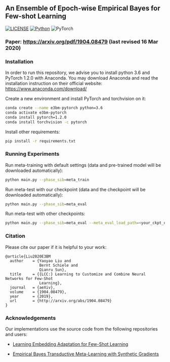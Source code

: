 ## An Ensemble of Epoch-wise Empirical Bayes for Few-shot Learning

[![LICENSE](https://img.shields.io/github/license/yaoyao-liu/E3BM)](https://github.com/yaoyao-liu/E3BM/blob/master/LICENSE)
[![Python](https://img.shields.io/badge/python-3.6-blue.svg)](https://www.python.org/)
![PyTorch](https://img.shields.io/badge/pytorch-1.2.0-%237732a8)

### Paper: <https://arxiv.org/pdf/1904.08479> (last revised 16 Mar 2020)


### Installation

In order to run this repository, we advise you to install python 3.6 and PyTorch 1.2.0 with Anaconda.
You may download Anaconda and read the installation instruction on their official website:
<https://www.anaconda.com/download/>

Create a new environment and install PyTorch and torchvision on it:
```bash
conda create --name e3bm-pytorch python=3.6
conda activate e3bm-pytorch
conda install pytorch=1.2.0 
conda install torchvision -c pytorch
```

Install other requirements:
```bash
pip install -r requirements.txt
```

### Running Experiments

Run meta-training with default settings (data and pre-trained model will be downloaded automatically):
```bash
python main.py --phase_sib=meta_train
```

Run meta-test with our checkpoint (data and the checkpoint will be downloaded automatically):
```bash
python main.py --phase_sib=meta_eval
```

Run meta-test with other checkpoints:
```bash
python main.py --phase_sib=meta_eval --meta_eval_load_path=<your_ckpt_dir>
```

### Citation

Please cite our paper if it is helpful to your work:

```
@article{Liu2020E3BM
  author    = {Yaoyao Liu and
               Bernt Schiele and
               Qianru Sun},
  title     = {{LCC:} Learning to Customize and Combine Neural Networks for Few-Shot
               Learning},
  journal   = {aeXiv},
  volume    = {1904.08479},
  year      = {2019},
  url       = {http://arxiv.org/abs/1904.08479}
}
```

### Acknowledgements

Our implementations use the source code from the following repositories and users:

* [Learning Embedding Adaptation for Few-Shot Learning](https://github.com/Sha-Lab/FEAT)

* [Empirical Bayes Transductive Meta-Learning with Synthetic Gradients](https://github.com/hushell/sib_meta_learn)

